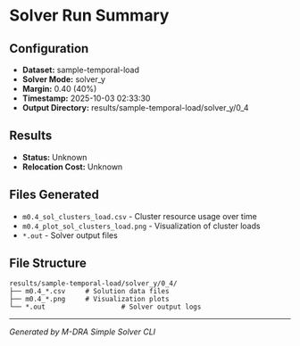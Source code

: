 # Solver Run Summary

## Configuration
- **Dataset:** sample-temporal-load
- **Solver Mode:** solver_y
- **Margin:** 0.40 (40%)
- **Timestamp:** 2025-10-03 02:33:30
- **Output Directory:** results/sample-temporal-load/solver_y/0_4

## Results
- **Status:** Unknown
- **Relocation Cost:** Unknown

## Files Generated
- `m0.4_sol_clusters_load.csv` - Cluster resource usage over time
- `m0.4_plot_sol_clusters_load.png` - Visualization of cluster loads
- `*.out` - Solver output files

## File Structure
```
results/sample-temporal-load/solver_y/0_4/
├── m0.4_*.csv     # Solution data files
├── m0.4_*.png     # Visualization plots
└── *.out                   # Solver output logs
```

---
*Generated by M-DRA Simple Solver CLI*
